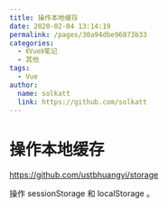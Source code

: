 ```yaml
---
title: 操作本地缓存
date: 2020-02-04 13:14:19
permalink: /pages/30a94dbe96873b33
categories:
  - 《Vue》笔记
  - 其他
tags:
  - Vue
author:
  name: solkatt
  link: https://github.com/solkatt
---
```

# 操作本地缓存

<https://github.com/ustbhuangyi/storage>

操作 sessionStorage 和 localStorage 。
